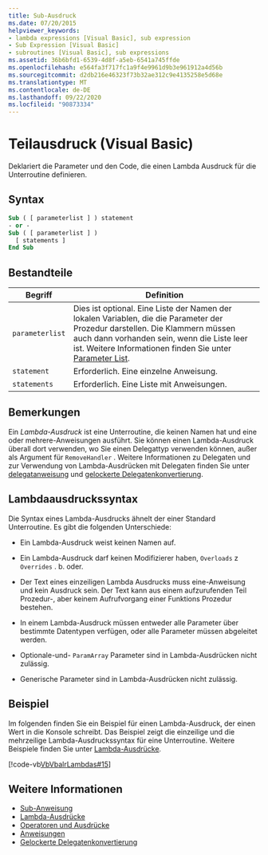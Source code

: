 ```yaml
---
title: Sub-Ausdruck
ms.date: 07/20/2015
helpviewer_keywords:
- lambda expressions [Visual Basic], sub expression
- Sub Expression [Visual Basic]
- subroutines [Visual Basic], sub expressions
ms.assetid: 36b6bfd1-6539-4d8f-a5eb-6541a745ffde
ms.openlocfilehash: e564fa3f717fc1a9f4e9961d9b3e961912a4d56b
ms.sourcegitcommit: d2db216e46323f73b32ae312c9e4135258e5d68e
ms.translationtype: MT
ms.contentlocale: de-DE
ms.lasthandoff: 09/22/2020
ms.locfileid: "90873334"
---
```

# <a name="sub-expression-visual-basic"></a>Teilausdruck (Visual Basic)

Deklariert die Parameter und den Code, die einen Lambda Ausdruck für die Unterroutine definieren.  
  
## <a name="syntax"></a>Syntax  
  
```vb  
Sub ( [ parameterlist ] ) statement  
- or -  
Sub ( [ parameterlist ] )  
  [ statements ]  
End Sub  
```  
  
## <a name="parts"></a>Bestandteile  
  
|Begriff|Definition|  
|---|---|  
|`parameterlist`|Dies ist optional. Eine Liste der Namen der lokalen Variablen, die die Parameter der Prozedur darstellen. Die Klammern müssen auch dann vorhanden sein, wenn die Liste leer ist. Weitere Informationen finden Sie unter [Parameter List](../statements/parameter-list.md).|  
|`statement`|Erforderlich. Eine einzelne Anweisung.|  
|`statements`|Erforderlich. Eine Liste mit Anweisungen.|  
  
## <a name="remarks"></a>Bemerkungen  

 Ein *Lambda-Ausdruck* ist eine Unterroutine, die keinen Namen hat und eine oder mehrere-Anweisungen ausführt. Sie können einen Lambda-Ausdruck überall dort verwenden, wo Sie einen Delegattyp verwenden können, außer als Argument für `RemoveHandler` . Weitere Informationen zu Delegaten und zur Verwendung von Lambda-Ausdrücken mit Delegaten finden Sie unter [delegatanweisung](../statements/delegate-statement.md) und [gelockerte Delegatenkonvertierung](../../programming-guide/language-features/delegates/relaxed-delegate-conversion.md).  
  
## <a name="lambda-expression-syntax"></a>Lambdaausdruckssyntax  

 Die Syntax eines Lambda-Ausdrucks ähnelt der einer Standard Unterroutine. Es gibt die folgenden Unterschiede:  
  
- Ein Lambda-Ausdruck weist keinen Namen auf.  
  
- Ein Lambda-Ausdruck darf keinen Modifizierer haben, `Overloads` z `Overrides` . b. oder.  
  
- Der Text eines einzeiligen Lambda Ausdrucks muss eine-Anweisung und kein Ausdruck sein. Der Text kann aus einem aufzurufenden Teil Prozedur-, aber keinem Aufrufvorgang einer Funktions Prozedur bestehen.  
  
- In einem Lambda-Ausdruck müssen entweder alle Parameter über bestimmte Datentypen verfügen, oder alle Parameter müssen abgeleitet werden.  
  
- Optionale-und- `ParamArray` Parameter sind in Lambda-Ausdrücken nicht zulässig.  
  
- Generische Parameter sind in Lambda-Ausdrücken nicht zulässig.  
  
## <a name="example"></a>Beispiel  

 Im folgenden finden Sie ein Beispiel für einen Lambda-Ausdruck, der einen Wert in die Konsole schreibt. Das Beispiel zeigt die einzeilige und die mehrzeilige Lambda-Ausdruckssyntax für eine Unterroutine. Weitere Beispiele finden Sie unter [Lambda-Ausdrücke](../../programming-guide/language-features/procedures/lambda-expressions.md).  
  
 [!code-vb[VbVbalrLambdas#15](~/samples/snippets/visualbasic/VS_Snippets_VBCSharp/VbVbalrLambdas/VB/Class1.vb#15)]  
  
## <a name="see-also"></a>Weitere Informationen

- [Sub-Anweisung](../statements/sub-statement.md)
- [Lambda-Ausdrücke](../../programming-guide/language-features/procedures/lambda-expressions.md)
- [Operatoren und Ausdrücke](../../programming-guide/language-features/operators-and-expressions/index.md)
- [Anweisungen](../../programming-guide/language-features/statements.md)
- [Gelockerte Delegatenkonvertierung](../../programming-guide/language-features/delegates/relaxed-delegate-conversion.md)
